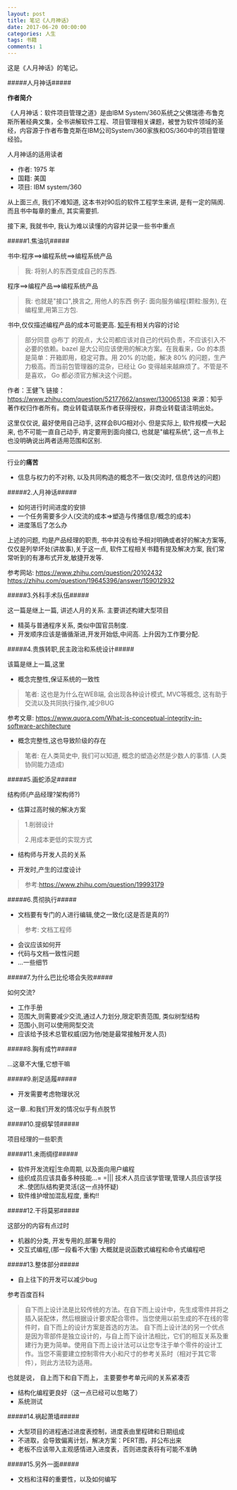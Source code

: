 ```yaml
---
layout: post
title: 笔记《人月神话》
date: 2017-06-20 00:00:00
categories: 人生
tags: 书籍
comments: 1
---
```




这是《人月神话》的笔记。

#####人月神话#####

**作者简介**

《人月神话：软件项目管理之道》是由IBM System/360系统之父佛瑞德·布鲁克斯所著经典文集，全书讲解软件工程、项目管理相关课题，被誉为软件领域的圣经，内容源于作者布鲁克斯在IBM公司System/360家族和OS/360中的项目管理经验。

人月神话的适用读者


- 作者: 1975 年
- 国籍: 美国
- 项目: IBM system/360

从上面三点, 我们不难知道, 这本书对90后的软件工程学生来讲, 是有一定的隔阂. 而且书中每章的重点, 其实需要抓.

接下来, 我就书中, 我认为难以读懂的内容并记录一些书中重点

#####1.焦油坑#####




书中:程序==>编程系统==>编程系统产品

> 我: 将别人的东西变成自己的东西. 

程序==>编程产品==>编程系统产品

> 我: 也就是"接口",换言之, 用他人的东西 例子: 面向服务编程(颗粒:服务), 在编程里,用第三方包.


书中,仅仅描述编程产品的成本可能更高. [知乎](https://www.zhihu.com/question/52177662)有相关内容的讨论

> 部分同意 @布丁 的观点，大公司都应该对自己的代码负责，不应该引入不必要的依赖。bazel 是大公司应该使用的解决方案。在我看来，Go 的本质是简单：开箱即用，稳定可靠。用 20% 的功能，解决 80% 的问题，生产力极高。而当前包管理器的混杂，已经让 Go 变得越来越麻烦了。不管是不是喜欢， Go 都必须官方解决这个问题。

作者：王健飞
链接：https://www.zhihu.com/question/52177662/answer/130065138
来源：知乎
著作权归作者所有。商业转载请联系作者获得授权，非商业转载请注明出处。

这里仅仅说, 最好使用自己动手, 这样会BUG相对小. 但是实际上, 软件规模一大起来, 也不可能一直自己动手, 肯定要用到面向接口, 也就是"编程系统", 这一点书上也没明确说出两者适用范围和区别.

---

行业的**痛苦**

- 信息与权力的不对称, 以及共同构造的概念不一致(交流时, 信息传达的问题)



#####2.人月神话#####

- 如何进行时间进度的安排
- 一个任务需要多少人(交流的成本=>塑造与传播信息/概念的成本)
- 进度落后了怎么办

上述的问题, 均是产品经理的职责, 书中并没有给予相对明确或者好的解决方案等, 仅仅是列举坏处(讲故事),关于这一点, 软件工程相关书籍有提及解决方案, 我们常常听到的有瀑布式开发,敏捷开发等.

参考网站:
https://www.zhihu.com/question/20102432
https://zhihu.com/question/19645396/answer/159012932

#####3.外科手术队伍#####

这一篇是继上一篇, 讲述人月的关系. 主要讲述构建大型项目

- 精英与普通程序关系, 类似中国官员制度.
- 开发顺序应该是循循渐进,开发开始低,中间高. 上升因为工作要分配.

#####4.贵族转职,民主政治和系统设计#####

该篇是继上一篇,这里

- 概念完整性,保证系统的一致性
> 笔者: 这也是为什么在WEB端, 会出现各种设计模式, MVC等概念, 这有助于交流以及共同执行操作,减少BUG

参考文章: https://www.quora.com/What-is-conceptual-integrity-in-software-architecture


-  概念完整性,这也导致阶级的存在
>  笔者: 在人类简史中, 我们可以知道, 概念的塑造必然是少数人的事情. (人类协同能力造成)


#####5.画蛇添足#####

结构师(产品经理?架构师?)

- 估算过高时候的解决方案

> 1.削弱设计
> 
> 2.用成本更低的实现方式

- 结构师与开发人员的关系

- 开发时,产生的过度设计

> 参考:https://www.zhihu.com/question/19993179 

#####6.贯彻执行#####

- 文档要有专门的人进行编辑,使之一致化(这是否是真的?)

> 参考: 文档工程师

- 会议应该如何开
- 代码与文档一致性问题
- ...一些细节


#####7.为什么巴比伦塔会失败#####

如何交流?

- 工作手册
- 范围大,则需要减少交流,通过人力划分,限定职责范围, 类似树型结构
- 范围小,则可以使用网型交流
- 应该给予技术总管权威(因为他/她是最常接触开发人员)

#####8.胸有成竹#####

...这章不大懂,它想干嘛

#####9.削足适履#####

- 开发需要考虑物理状况

这一章..和我们开发的情况似乎有点脱节

#####10.提纲挈领#####

项目经理的一些职责

#####11.未雨绸缪#####

- 软件开发流程|生命周期, 以及面向用户编程
- 组织成员应该具备多种技能...= =||| 技术人员应该学管理,管理人员应该学技术..使团队结构更灵活(这一点持怀疑)
- 软件维护增加混乱程度, 重构!!


#####12.干将莫邪#####

这部分的内容有点过时

- 机器的分类, 开发专用的,部署专用的
- 交互式编程,(那一段看不大懂) 大概就是说函数式编程和命令式编程吧


#####13.整体部分#####

- 自上往下的开发可以减少bug

参考百度百科
> 自下而上设计法是比较传统的方法。在自下而上设计中，先生成零件并将之插入装配体，然后根据设计要求配合零件。当您使用以前生成的不在线的零件时，自下而上的设计方案是首选的方法。
> 自下而上设计法的另一个优点是因为零部件是独立设计的，与自上而下设计法相比，它们的相互关系及重建行为更为简单。使用自下而上设计法可以让您专注于单个零件的设计工作。当您不需要建立控制零件大小和尺寸的参考关系时（相对于其它零件），则此方法较为适用。

也就是说， 自上而下和自下而上， 主要要参考单元间的关系紧凑否

- 结构化编程更良好（这一点已经可以忽略了）
- 系统测试


#####14.祸起萧墙#####

- 大型项目的进程通过进度表控制，进度表由里程碑和日期组成
- 不进取，会导致偏离计划，解决方案：PERT图，并公布出来
- 老板不应该带入主观感情进入进度表，否则进度表将有可能不准确


#####15.另外一面#####

- 文档和注释的重要性，以及如何编写


